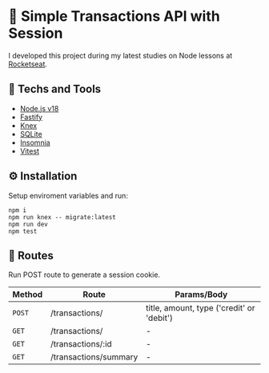 # 💸 Simple Transactions API with Session
I developed this project during my latest studies on Node lessons at [Rocketseat](https://www.rocketseat.com.br).

## 🚀 Techs and Tools
- [Node.js v18](https://nodejs.org/)
- [Fastify](https://fastify.dev)
- [Knex](https://knexjs.org/)
- [SQLite](https://www.sqlite.org)
- [Insomnia](https://insomnia.rest/)
- [Vitest](https://vitest.dev/)

## ⚙️ Installation
Setup enviroment variables and run:
```shell
npm i
npm run knex -- migrate:latest 
npm run dev
npm test
```

## 🔗 Routes
Run POST route to generate a session cookie.

| Method     | Route                 | Params/Body                               |
| ---------- | --------------------- | ------------------------------------------|
| ``POST``   | /transactions/        | title, amount, type ('credit' or 'debit') |
| ``GET``    | /transactions/        | -                                         |
| ``GET``    | /transactions/:id     | -                                         |
| ``GET``    | /transactions/summary | -                                         |